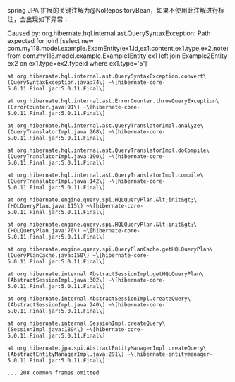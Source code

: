 spring JPA 扩展的关键注解为@NoRepositoryBean，如果不使用此注解进行标注，会出现如下异常：

Caused by: org.hibernate.hql.internal.ast.QuerySyntaxException: Path expected for join! \[select new com.my118.model.example.ExamEntity\(ex1.id,ex1.content,ex1.type,ex2.note\) from com.my118.model.example.Example1Entity ex1 left join Example2Entity ex2 on ex1.type=ex2.typeid where ex1.type='5'\]

	at org.hibernate.hql.internal.ast.QuerySyntaxException.convert\(QuerySyntaxException.java:74\) ~\[hibernate-core-5.0.11.Final.jar:5.0.11.Final\]

	at org.hibernate.hql.internal.ast.ErrorCounter.throwQueryException\(ErrorCounter.java:91\) ~\[hibernate-core-5.0.11.Final.jar:5.0.11.Final\]

	at org.hibernate.hql.internal.ast.QueryTranslatorImpl.analyze\(QueryTranslatorImpl.java:268\) ~\[hibernate-core-5.0.11.Final.jar:5.0.11.Final\]

	at org.hibernate.hql.internal.ast.QueryTranslatorImpl.doCompile\(QueryTranslatorImpl.java:190\) ~\[hibernate-core-5.0.11.Final.jar:5.0.11.Final\]

	at org.hibernate.hql.internal.ast.QueryTranslatorImpl.compile\(QueryTranslatorImpl.java:142\) ~\[hibernate-core-5.0.11.Final.jar:5.0.11.Final\]

	at org.hibernate.engine.query.spi.HQLQueryPlan.&lt;init&gt;\(HQLQueryPlan.java:115\) ~\[hibernate-core-5.0.11.Final.jar:5.0.11.Final\]

	at org.hibernate.engine.query.spi.HQLQueryPlan.&lt;init&gt;\(HQLQueryPlan.java:76\) ~\[hibernate-core-5.0.11.Final.jar:5.0.11.Final\]

	at org.hibernate.engine.query.spi.QueryPlanCache.getHQLQueryPlan\(QueryPlanCache.java:150\) ~\[hibernate-core-5.0.11.Final.jar:5.0.11.Final\]

	at org.hibernate.internal.AbstractSessionImpl.getHQLQueryPlan\(AbstractSessionImpl.java:302\) ~\[hibernate-core-5.0.11.Final.jar:5.0.11.Final\]

	at org.hibernate.internal.AbstractSessionImpl.createQuery\(AbstractSessionImpl.java:240\) ~\[hibernate-core-5.0.11.Final.jar:5.0.11.Final\]

	at org.hibernate.internal.SessionImpl.createQuery\(SessionImpl.java:1894\) ~\[hibernate-core-5.0.11.Final.jar:5.0.11.Final\]

	at org.hibernate.jpa.spi.AbstractEntityManagerImpl.createQuery\(AbstractEntityManagerImpl.java:291\) ~\[hibernate-entitymanager-5.0.11.Final.jar:5.0.11.Final\]

	... 208 common frames omitted





